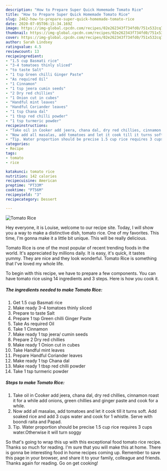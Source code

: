 ```yaml
---
description: "How to Prepare Super Quick Homemade Tomato Rice"
title: "How to Prepare Super Quick Homemade Tomato Rice"
slug: 2462-how-to-prepare-super-quick-homemade-tomato-rice
date: 2020-07-05T06:15:34.169Z
image: https://img-global.cpcdn.com/recipes/02e262343f734fd0/751x532cq70/tomato-rice-recipe-main-photo.jpg
thumbnail: https://img-global.cpcdn.com/recipes/02e262343f734fd0/751x532cq70/tomato-rice-recipe-main-photo.jpg
cover: https://img-global.cpcdn.com/recipes/02e262343f734fd0/751x532cq70/tomato-rice-recipe-main-photo.jpg
author: Sarah Lindsey
ratingvalue: 4.5
reviewcount: 13
recipeingredient:
- "1.5 cup Basmati rice"
- "3-4 tomatoes thinly sliced"
- "to taste Salt"
- "1 tsp Green chilli Ginger Paste"
- "As required Oil"
- "1 Cinnamon"
- "1 tsp jeera cumin seeds"
- "2 Dry red chillies"
- "1 Onion cut in cubes"
- "Handful mint leaves"
- "Handful Coriander leaves"
- "1 tsp Chana dal"
- "1 tbsp red chilli powder"
- "1 tsp turmeric powder"
recipeinstructions:
- "Take oil in Cooker add jeera, chana dal, dry red chillies, cinnamon roast it for a while add onions, green chillies and ginger paste and cook for a while."
- "Now add all masalas, add tomatoes and let it cook till it turns soft. Add soaked rice and add 3 cups water and cook for 1 whistle. Serve with boondi raita and Papad."
- "Tip. Water proportion should be precise 1.5 cup rice requires 3 cups water.Otherwise it will turn soggy"
categories:
- Recipe
tags:
- tomato
- rice

katakunci: tomato rice 
nutrition: 142 calories
recipecuisine: American
preptime: "PT33M"
cooktime: "PT56M"
recipeyield: "3"
recipecategory: Dessert

---
```



![Tomato Rice](https://img-global.cpcdn.com/recipes/02e262343f734fd0/751x532cq70/tomato-rice-recipe-main-photo.jpg)

Hey everyone, it is Louise, welcome to our recipe site. Today, I will show you a way to make a distinctive dish, tomato rice. One of my favorites. This time, I'm gonna make it a little bit unique. This will be really delicious.

Tomato Rice is one of the most popular of recent trending foods in the world. It's appreciated by millions daily. It is easy, it's quick, it tastes yummy. They are nice and they look wonderful. Tomato Rice is something that I've loved my whole life.




To begin with this recipe, we have to prepare a few components. You can have tomato rice using 14 ingredients and 3 steps. Here is how you cook it.

<!--inarticleads1-->

##### The ingredients needed to make Tomato Rice:

1. Get 1.5 cup Basmati rice
1. Make ready 3-4 tomatoes thinly sliced
1. Prepare to taste Salt
1. Prepare 1 tsp Green chilli Ginger Paste
1. Take As required Oil
1. Take 1 Cinnamon
1. Make ready 1 tsp jeera/ cumin seeds
1. Prepare 2 Dry red chillies
1. Make ready 1 Onion cut in cubes
1. Take Handful mint leaves
1. Prepare Handful Coriander leaves
1. Make ready 1 tsp Chana dal
1. Make ready 1 tbsp red chilli powder
1. Take 1 tsp turmeric powder




<!--inarticleads2-->

##### Steps to make Tomato Rice:

1. Take oil in Cooker add jeera, chana dal, dry red chillies, cinnamon roast it for a while add onions, green chillies and ginger paste and cook for a while.
1. Now add all masalas, add tomatoes and let it cook till it turns soft. Add soaked rice and add 3 cups water and cook for 1 whistle. Serve with boondi raita and Papad.
1. Tip. Water proportion should be precise 1.5 cup rice requires 3 cups water.Otherwise it will turn soggy




So that's going to wrap this up with this exceptional food tomato rice recipe. Thanks so much for reading. I'm sure that you will make this at home. There is gonna be interesting food in home recipes coming up. Remember to save this page in your browser, and share it to your family, colleague and friends. Thanks again for reading. Go on get cooking!
